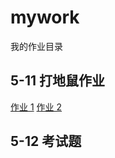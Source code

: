 # mywork

我的作业目录

## 5-11 打地鼠作业

[作业 1](http://jianshu.com)
[作业 2](http://jianshu.com)

## 5-12 考试题
